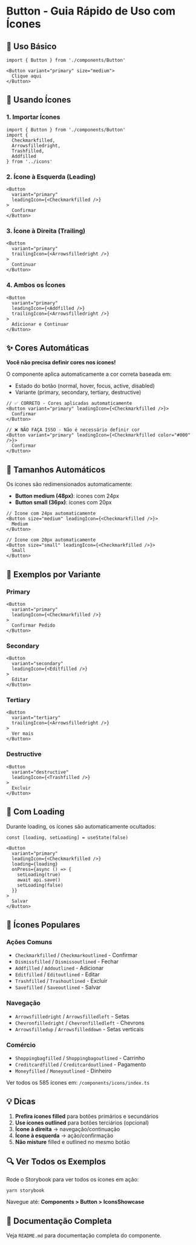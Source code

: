 # Button - Guia Rápido de Uso com Ícones

## 🚀 Uso Básico

```tsx
import { Button } from './components/Button'

<Button variant="primary" size="medium">
  Clique aqui
</Button>
```

## 🎨 Usando Ícones

### 1. Importar Ícones

```tsx
import { Button } from './components/Button'
import { 
  Checkmarkfilled,
  Arrowsfilledright,
  Trashfilled,
  Addfilled
} from '../icons'
```

### 2. Ícone à Esquerda (Leading)

```tsx
<Button 
  variant="primary"
  leadingIcon={<Checkmarkfilled />}
>
  Confirmar
</Button>
```

### 3. Ícone à Direita (Trailing)

```tsx
<Button 
  variant="primary"
  trailingIcon={<Arrowsfilledright />}
>
  Continuar
</Button>
```

### 4. Ambos os Ícones

```tsx
<Button 
  variant="primary"
  leadingIcon={<Addfilled />}
  trailingIcon={<Arrowsfilledright />}
>
  Adicionar e Continuar
</Button>
```

## ✨ Cores Automáticas

**Você não precisa definir cores nos ícones!**

O componente aplica automaticamente a cor correta baseada em:
- Estado do botão (normal, hover, focus, active, disabled)
- Variante (primary, secondary, tertiary, destructive)

```tsx
// ✅ CORRETO - Cores aplicadas automaticamente
<Button variant="primary" leadingIcon={<Checkmarkfilled />}>
  Confirmar
</Button>

// ❌ NÃO FAÇA ISSO - Não é necessário definir cor
<Button variant="primary" leadingIcon={<Checkmarkfilled color="#000" />}>
  Confirmar
</Button>
```

## 📏 Tamanhos Automáticos

Os ícones são redimensionados automaticamente:
- **Button medium (48px)**: ícones com 24px
- **Button small (36px)**: ícones com 20px

```tsx
// Ícone com 24px automaticamente
<Button size="medium" leadingIcon={<Checkmarkfilled />}>
  Medium
</Button>

// Ícone com 20px automaticamente
<Button size="small" leadingIcon={<Checkmarkfilled />}>
  Small
</Button>
```

## 🎯 Exemplos por Variante

### Primary
```tsx
<Button 
  variant="primary"
  leadingIcon={<Checkmarkfilled />}
>
  Confirmar Pedido
</Button>
```

### Secondary
```tsx
<Button 
  variant="secondary"
  leadingIcon={<Editfilled />}
>
  Editar
</Button>
```

### Tertiary
```tsx
<Button 
  variant="tertiary"
  trailingIcon={<Arrowsfilledright />}
>
  Ver mais
</Button>
```

### Destructive
```tsx
<Button 
  variant="destructive"
  leadingIcon={<Trashfilled />}
>
  Excluir
</Button>
```

## 🔄 Com Loading

Durante loading, os ícones são automaticamente ocultados:

```tsx
const [loading, setLoading] = useState(false)

<Button 
  variant="primary"
  leadingIcon={<Checkmarkfilled />}
  loading={loading}
  onPress={async () => {
    setLoading(true)
    await api.save()
    setLoading(false)
  }}
>
  Salvar
</Button>
```

## 🎨 Ícones Populares

### Ações Comuns
- `Checkmarkfilled` / `Checkmarkoutlined` - Confirmar
- `Dismissfilled` / `Dismissoutlined` - Fechar
- `Addfilled` / `Addoutlined` - Adicionar
- `Editfilled` / `Editoutlined` - Editar
- `Trashfilled` / `Trashoutlined` - Excluir
- `Savefilled` / `Saveoutlined` - Salvar

### Navegação
- `Arrowsfilledright` / `Arrowsfilledleft` - Setas
- `Chevronfilledright` / `Chevronfilledleft` - Chevrons
- `Arrowsfilledup` / `Arrowsfilleddown` - Setas verticais

### Comércio
- `Shoppingbagfilled` / `Shoppingbagoutlined` - Carrinho
- `Creditcardfilled` / `Creditcardoutlined` - Pagamento
- `Moneyfilled` / `Moneyoutlined` - Dinheiro

Ver todos os 585 ícones em: `/components/icons/index.ts`

## 💡 Dicas

1. **Prefira ícones filled** para botões primários e secundários
2. **Use ícones outlined** para botões terciários (opcional)
3. **Ícone à direita** → navegação/continuação
4. **Ícone à esquerda** → ação/confirmação
5. **Não misture** filled e outlined no mesmo botão

## 🔍 Ver Todos os Exemplos

Rode o Storybook para ver todos os ícones em ação:

```bash
yarn storybook
```

Navegue até: **Components > Button > IconsShowcase**

## 📖 Documentação Completa

Veja `README.md` para documentação completa do componente.
